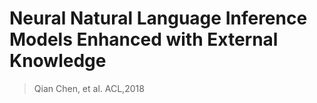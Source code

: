 # Neural Natural Language Inference Models Enhanced with External Knowledge
> Qian Chen, et al. ACL,2018